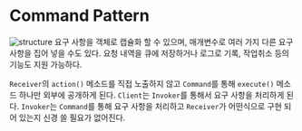 # Command Pattern
![structure](img/commnad_uml.png)
요구 사항을 객체로 캡슐화 할 수 있으며, 매개변수로 여러 가지 다른 요구 사항을 집어 넣을 수도 있다. 요청 내역을 큐에 저장하거나 로그로 기록, 작업취소 등의 기능도 지원 가능하다.

`Receiver`의 `action()` 메소드를 직접 노출하지 않고 `Command`를 통해 `execute()` 메소드 하나만 외부에 공개하게 된다. `Client`는 `Invoker`를 통해서 요구 사항을 처리하게 된다. `Invoker`는 `Command`를 통해 요구 사항을 처리하고 `Receiver`가 어떤식으로 구현 되어 있는지 신경 쓸 필요가 없어진다.
